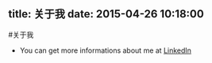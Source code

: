 title: 关于我
date: 2015-04-26 10:18:00
---

#关于我

- You can get more informations about me at [LinkedIn](http://www.linkedin.com/in/jiale-dai-baab98109?trk=hp-identity-name)






